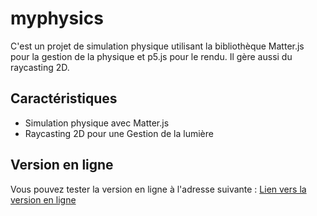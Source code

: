 # myphysics

C'est un projet de simulation physique utilisant la bibliothèque Matter.js pour la gestion de la physique et p5.js pour le rendu. Il gère aussi du raycasting 2D.

## Caractéristiques

- Simulation physique avec Matter.js
- Raycasting 2D pour une Gestion de la lumière

## Version en ligne

Vous pouvez tester la version en ligne à l'adresse suivante : [Lien vers la version en ligne](https://habib256.github.io/myphysics/)
